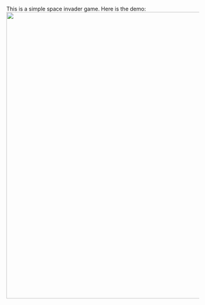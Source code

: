 This is a simple space invader game. 
Here is the demo:
<img src="https://github.com/abrarr18/PingPongGame/blob/master/PingPongDemo.gif" width=750><br>
